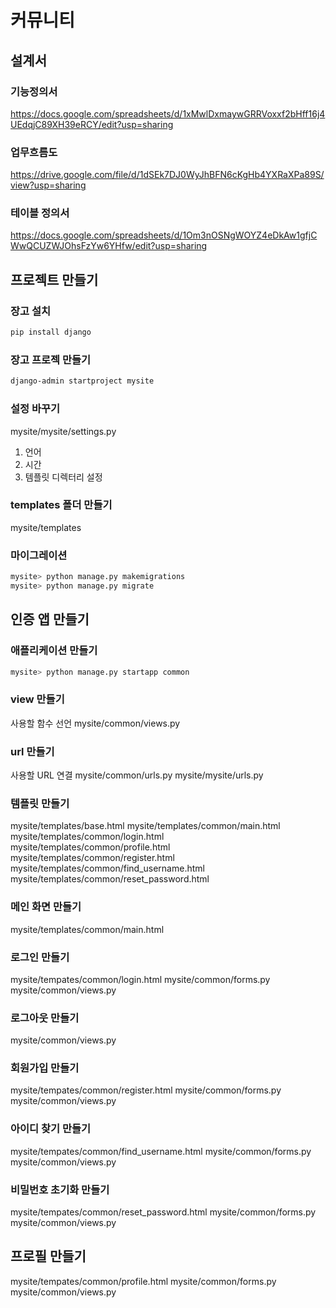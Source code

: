 # 커뮤니티

## 설계서

### 기능정의서

https://docs.google.com/spreadsheets/d/1xMwlDxmaywGRRVoxxf2bHff16j4UEdqjC89XH39eRCY/edit?usp=sharing

### 업무흐름도

https://drive.google.com/file/d/1dSEk7DJ0WyJhBFN6cKgHb4YXRaXPa89S/view?usp=sharing

### 테이블 정의서

https://docs.google.com/spreadsheets/d/1Om3nOSNgWOYZ4eDkAw1gfjCWwQCUZWJOhsFzYw6YHfw/edit?usp=sharing

## 프로젝트 만들기

### 장고 설치

```bash
pip install django
```

### 장고 프로젝 만들기

```bash
django-admin startproject mysite
```

### 설정 바꾸기

mysite/mysite/settings.py

1. 언어
2. 시간
3. 템플릿 디렉터리 설정

### templates 폴더 만들기

mysite/templates

### 마이그레이션

```bash
mysite> python manage.py makemigrations
mysite> python manage.py migrate
```

## 인증 앱 만들기

### 애플리케이션 만들기

```bash
mysite> python manage.py startapp common
```

### view 만들기

사용할 함수 선언
mysite/common/views.py

### url 만들기

사용할 URL 연결
mysite/common/urls.py
mysite/mysite/urls.py

### 템플릿 만들기

mysite/templates/base.html
mysite/templates/common/main.html
mysite/templates/common/login.html
mysite/templates/common/profile.html
mysite/templates/common/register.html
mysite/templates/common/find_username.html
mysite/templates/common/reset_password.html

### 메인 화면 만들기

mysite/templates/common/main.html

### 로그인 만들기

mysite/tempates/common/login.html
mysite/common/forms.py
mysite/common/views.py

### 로그아웃 만들기

mysite/common/views.py

### 회원가입 만들기

mysite/tempates/common/register.html
mysite/common/forms.py
mysite/common/views.py

### 아이디 찾기 만들기

mysite/tempates/common/find_username.html
mysite/common/forms.py
mysite/common/views.py

### 비밀번호 초기화 만들기

mysite/tempates/common/reset_password.html
mysite/common/forms.py
mysite/common/views.py

## 프로필 만들기

mysite/tempates/common/profile.html
mysite/common/forms.py
mysite/common/views.py


